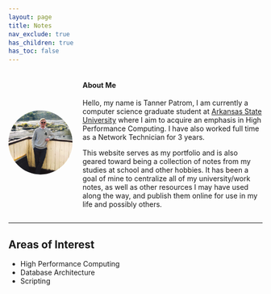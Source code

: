 ```yaml
---
layout: page
title: Notes
nav_exclude: true
has_children: true
has_toc: false
---
```

<style>
.container {

    display: flex;
    align-items: center;
    justify-content: center
}

img {
    clip-path: circle();
}

.image {
    max-width: 100%;
}

.text {
  padding-left: 20px;
}
</style>


<div class="container">
      <div class="image">
        <img src="./assets/me.png">
      </div>
      <div class="text">
        <h4><b>About Me</b></h4>
        <p>Hello, my name is Tanner Patrom, I am currently a computer science graduate student at <a href="https://www.astate.edu/">Arkansas State University</a> where I aim to acquire an emphasis in High Performance Computing. I have also worked full time as a Network Technician for 3 years.</p>
        <p>This website serves as my portfolio and is also geared toward being a collection of notes from my studies at school and other hobbies. It has been a goal of mine to centralize all of my university/work notes, as well as other resources I may have used along the way, and publish them online for use in my life and possibly others.</p>
      </div>
    </div>




---

## Areas of Interest
- High Performance Computing
- Database Architecture
- Scripting








